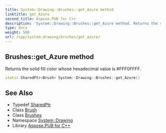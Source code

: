 ```yaml
---
title: System::Drawing::Brushes::get_Azure method
linktitle: get_Azure
second_title: Aspose.PUB for C++
description: 'System::Drawing::Brushes::get_Azure method. Returns the solid fill color whose hexadecimal value is #FFF0FFFF in C++.'
type: docs
weight: 500
url: /cpp/system.drawing/brushes/get_azure/
---
```

## Brushes::get_Azure method


Returns the solid fill color whose hexadecimal value is #FFF0FFFF.

```cpp
static SharedPtr<Brush> System::Drawing::Brushes::get_Azure()
```

## See Also

* Typedef [SharedPtr](../../../system/sharedptr/)
* Class [Brush](../../brush/)
* Class [Brushes](../)
* Namespace [System::Drawing](../../)
* Library [Aspose.PUB for C++](../../../)

